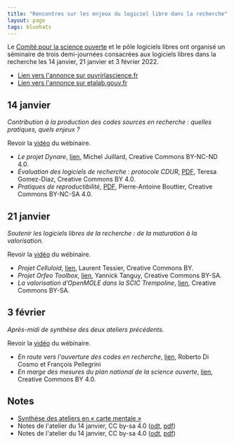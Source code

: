 ```yaml
---
title: "Rencontres sur les enjeux du logiciel libre dans la recherche"
layout: page
tags: bluehats
---
```


Le [Comité pour la science ouverte](https://www.ouvrirlascience.fr/accueil/) et le pôle logiciels libres ont organisé un séminaire de trois demi-journées consacrées aux logiciels libres dans la recherche les 14 janvier, 21 janvier et 3 février 2022.

- [Lien vers l'annonce sur ouvrirlascience.fr](https://www.ouvrirlascience.fr/rencontres-sur-les-enjeux-du-logiciel-ateliers/)
- [Lien vers l'annonce sur etalab.gouv.fr](https://www.etalab.gouv.fr/rencontres-sur-les-enjeux-du-logiciel-libre-dans-la-recherche-ouvrir-et-promouvoir-les-codes-sources-produits-par-la-recherche/)

## 14 janvier

*Contribution à la production des codes sources en recherche : quelles pratiques, quels enjeux ?*

Revoir la [vidéo](https://bbb-dinum-scalelite.visio.education.fr/playback/presentation/2.3/757cb53eabe4e3863a5995178c5be0730c234a46-1642146260947) du wébinaire.

- *Le projet Dynare*, [lien](https://speakerdeck.com/bluehats/le-projet-dynare), Michel Juillard, Creative Commons BY-NC-ND 4.0.
- *Évaluation des logiciels de recherche : protocole CDUR*, [PDF](https://igm.univ-mlv.fr/~teresa/logicielsLIGM/documents/2022/PresentationProtocoleCDUR_TGomezDiaz.pdf), Teresa Gomez-Diaz, Creative Commons BY 4.0.
- *Pratiques de reproductibilité*, [PDF]([PDF](https://bouttiep.gricad-pages.univ-grenoble-alpes.fr/slides-v2/atelier_floss_esr.pdf)), Pierre-Antoine Bouttier, Creative Commons BY-NC-SA 4.0.

## 21 janvier

*Soutenir les logiciels libres de la recherche : de la maturation à la valorisation.*

Revoir la [vidéo](https://bbb-dinum-scalelite.visio.education.fr/playback/presentation/2.3/757cb53eabe4e3863a5995178c5be0730c234a46-1642750840376) du wébinaire.

- *Projet Celluloid*, [lien](https://speakerdeck.com/bluehats/projet-celluloid), Laurent Tessier, Creative Commons BY.
- *Projet Orfeo Toolbox*, [lien](https://speakerdeck.com/bluehats/projet-orfeo-toolbox), Yannick Tanguy, Creative Commons BY-SA.
- *La valorisation d’OpenMOLE dans la SCIC Trempoline*, [lien](https://hackmd.trempoline.io/p/esrValorisation#/), Creative Commons BY-SA.

## 3 février

*Après-midi de synthèse des deux ateliers précédents.*

Revoir la [vidéo](https://bbb-dinum-scalelite.visio.education.fr/playback/presentation/2.3/757cb53eabe4e3863a5995178c5be0730c234a46-1643893071593) du wébinaire.

- *En route vers l'ouverture des codes en recherche*, [lien](https://speakerdeck.com/bluehats/en-route-vers-louverture-des-codes-de-la-recherche), Roberto Di Cosmo et François Pellegrini
- *En marge des mesures du plan national de la science ouverte*, [lien](https://speakerdeck.com/bluehats/en-marge-des-mesures-du-plan-national-de-la-science-ouverte), Creative Commons BY 4.0.

## Notes

- [Synthèse des ateliers en « carte mentale »](https://framindmap.org/c/maps/1215811/public)
- Notes de l'atelier du 14 janvier, CC by-sa 4.0 ([odt](/img/floss-esr2022/2022-01_FLOSS-ESR_synthese-atelier1.odt), [pdf](/img/floss-esr2022/2022-01_FLOSS-ESR_synthese-atelier1.pdf))
- Notes de l'atelier du 14 janvier, CC by-sa 4.0 ([odt](/img/floss-esr2022/2022-01_FLOSS-ESR_synthese-atelier2.odt), [pdf](/img/floss-esr2022/2022-01_FLOSS-ESR_synthese-atelier2.pdf))

